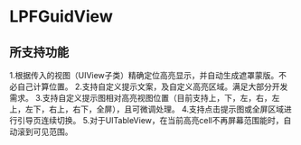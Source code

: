 # LPFGuidView
## 所支持功能
1.根据传入的视图（UIView子类）精确定位高亮显示，并自动生成遮罩蒙版。不必自己计算位置。
2.支持自定义提示文案，及自定义高亮区域。满足大部分开发需求。
3.支持自定义提示图相对高亮视图位置（目前支持上，下，左，右，左上，左下，右上，右下，全屏），且可微调处理。
4.支持点击提示图或全屏区域进行引导页连续切换。
5.对于UITableView，在当前高亮cell不再屏幕范围能时，自动滚到可见范围。
